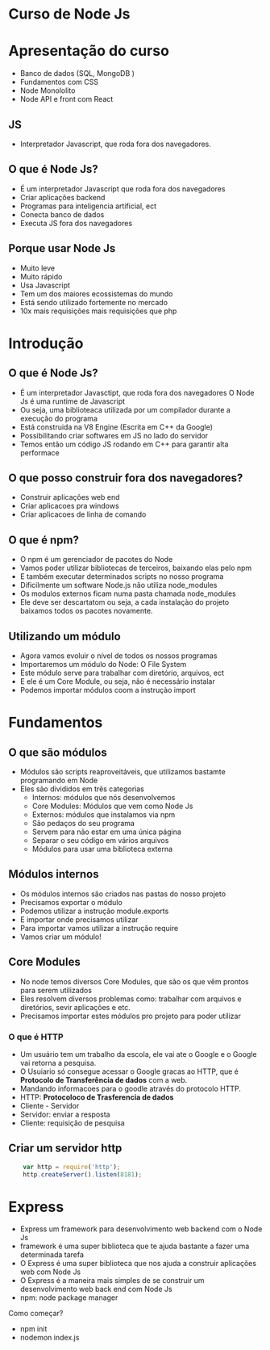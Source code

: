 <h1>Curso de Node Js</h1>

<h1>Apresentação do curso </h1>

- Banco de dados (SQL, MongoDB )
- Fundamentos com CSS
- Node Monololito
- Node API e front com React

<div id='introducao'/>

<h2>JS</h2>

- Interpretador Javascript, que roda fora dos navegadores.

<h2>O que é Node Js?</h2>

- É um interpretador Javascript que roda fora dos navegadores
- Criar aplicações backend
- Programas para inteligencia artificial, ect
- Conecta banco de dados
- Executa JS fora dos navegadores

<h2>Porque usar Node Js </h2>

- Muito leve
- Muito rápido 
- Usa Javascript
- Tem um dos maiores ecossistemas do mundo 
- Está sendo utilizado fortemente no mercado 
- 10x mais requisições mais requisições que php

<h1> Introdução </h1>
<h2> O que é Node Js? </h2>

- É um interpretador Javasctipt, que roda fora dos navegadores
  O Node Js é uma runtime de Javascript
- Ou seja, uma biblioteaca utilizada por um compilador durante a execução do programa
- Está construida na V8 Engine (Escrita em C++ da Google)
- Possibilitando criar softwares em JS no lado do servidor
- Temos então um código JS rodando em C++ para garantir alta performace

<h2> O que posso construir fora dos navegadores? </h2>

- Construir aplicações web end
- Criar aplicacoes pra windows
- Criar aplicacoes de linha de comando

<h2> O que é npm? </h2>

- O npm é um gerenciador de pacotes do Node
- Vamos poder utilizar bibliotecas de terceiros, baixando elas pelo npm
- E também executar determinados scripts no nosso programa
- Dificilmente um software Node.js não utiliza node_modules
- Os modulos externos ficam numa pasta chamada node_modules
- Ele deve ser descartatom ou seja, a cada instalaçào do projeto baixamos todos os pacotes novamente.

<h2>Utilizando um módulo </h2>

- Agora vamos evoluir o nível de todos os nossos programas
- Importaremos um módulo do Node: O File System 
- Este módulo serve para trabalhar com diretório, arquivos, ect 
- E ele é um Core Module, ou seja, não é necessário instalar
- Podemos importar módulos coom a instruçào import

<div id='fundamentos'/>
 
<h1> Fundamentos  </h1>

<h2>O que são módulos </h2>

- Módulos são scripts reaproveitáveis, que utilizamos bastamte programando em Node 
- Eles são divididos em três categorias 
    - Internos: módulos que nós desenvolvemos 
    - Core Modules: Módulos que vem como Node Js
    - Externos: módulos que instalamos via npm
  - São pedaços do seu programa 
  - Servem para não estar em uma única página
  - Separar o seu código em vários arquivos 
  - Módulos para usar uma biblioteca externa

<h2>Módulos internos</h2> 

- Os módulos internos são criados nas pastas do nosso projeto 
- Precisamos exportar o módulo 
- Podemos utilizar a instrução module.exports
- E importar onde precisamos utilizar 
- Para  importar vamos utilizar a instrução require
- Vamos criar um módulo! 


<h2>Core Modules</h2>

- No node temos diversos Core Modules, que são os que vêm prontos para serem utilizados 
- Eles resolvem diversos problemas como: trabalhar com arquivos e diretórios, sevir aplicações e etc.
- Precisamos importar estes módulos pro projeto para poder utilizar

<h3>O que é HTTP</h3>

- Um usuário tem um trabalho  da escola, ele vai ate o Google e o Google vai retorna a pesquisa. 
- O Usuiario só consegue acessar o Google gracas ao HTTP, que é **Protocolo de Transferência de dados** com a web.
- Mandando informacoes para o goodle através do protocolo HTTP. 
- HTTP: **Protocoloco de Trasferencia de dados** 
- Cliente - Servidor 
- Servidor: enviar a resposta
- Cliente: requisição de pesquisa

<h2> Criar um servidor http </h2>

```javascript
    var http = require('http'); 
    http.createServer().listen(8181); 
```

<h1>Express</h1>

- Express um framework para desenvolvimento web backend com o Node Js 
- framework é uma super biblioteca que te ajuda bastante a fazer uma determinada tarefa
- O Express é uma super biblioteca que nos ajuda a construir aplicações web com Node Js 
- O Express é a maneira mais simples de se construir um desenvolvimento web back end com Node Js 
- npm: node package manager

Como começar?

- npm init
- nodemon index.js
